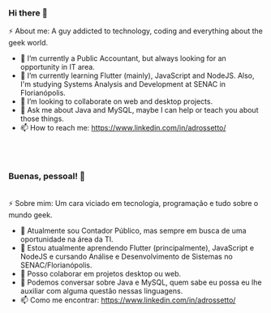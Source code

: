 ### Hi there 👋

⚡ About me: A guy addicted to technology, coding and everything about the geek world.

- 🔭 I’m currently a Public Accountant, but always looking for an opportunity in IT area.
- 🌱 I’m currently learning Flutter (mainly), JavaScript and NodeJS. Also, I'm studying Systems Analysis and Development at SENAC in Florianópolis.
- 👯 I’m looking to collaborate on web and desktop projects.
- 💬 Ask me about Java and MySQL, maybe I can help or teach you about those things. 
- 📫 How to reach me: https://www.linkedin.com/in/adrossetto/


<br><br>
### Buenas, pessoal! 👋

<br>⚡ Sobre mim: Um cara viciado em tecnologia, programação e tudo sobre o mundo geek.

- 🔭 Atualmente sou Contador Público, mas sempre em busca de uma oportunidade na área da TI.
- 🌱 Estou atualmente aprendendo Flutter (principalmente), JavaScript e NodeJS e cursando Análise e Desenvolvimento de Sistemas no SENAC/Florianópolis.
- 👯 Posso colaborar em projetos desktop ou web.
- 💬 Podemos conversar sobre Java e MySQL, quem sabe eu possa eu lhe auxiliar com alguma questão nessas linguagens.
- 📫 Como me encontrar: https://www.linkedin.com/in/adrossetto/
